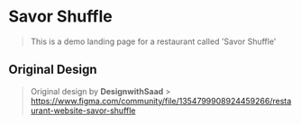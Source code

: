 # Savor Shuffle

> This is a demo landing page for a restaurant called 'Savor Shuffle'

## Original Design

> Original design by **DesignwithSaad** > https://www.figma.com/community/file/1354799908924459266/restaurant-website-savor-shuffle
